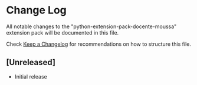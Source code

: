 # Change Log

All notable changes to the "python-extension-pack-docente-moussa" extension pack will be documented in this file.

Check [Keep a Changelog](http://keepachangelog.com/) for recommendations on how to structure this file.

## [Unreleased]

- Initial release
